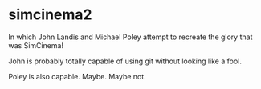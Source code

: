 # simcinema2
In which John Landis and Michael Poley attempt to recreate the glory that was SimCinema!

John is probably totally capable of using git without looking like a fool.

Poley is also capable. Maybe. Maybe not. 
